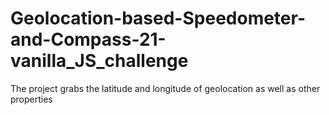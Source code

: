 # Geolocation-based-Speedometer-and-Compass-21-vanilla_JS_challenge
The project grabs the latitude and longitude of geolocation as well as other properties 
